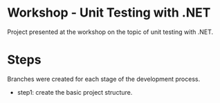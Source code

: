 # Workshop - Unit Testing with .NET

Project presented at the workshop on the topic of unit testing with .NET.

# Steps

Branches were created for each stage of the development process.

- step1: create the basic project structure.
